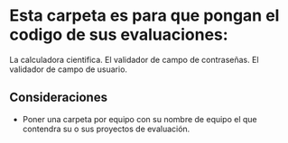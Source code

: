 # Esta carpeta es para que pongan el codigo de sus evaluaciones:
La calculadora cientifica.
El validador de campo de contraseñas.
El validador de campo de usuario.

## Consideraciones
- Poner una carpeta por equipo con su nombre de equipo el que contendra su o sus proyectos de evaluación.
